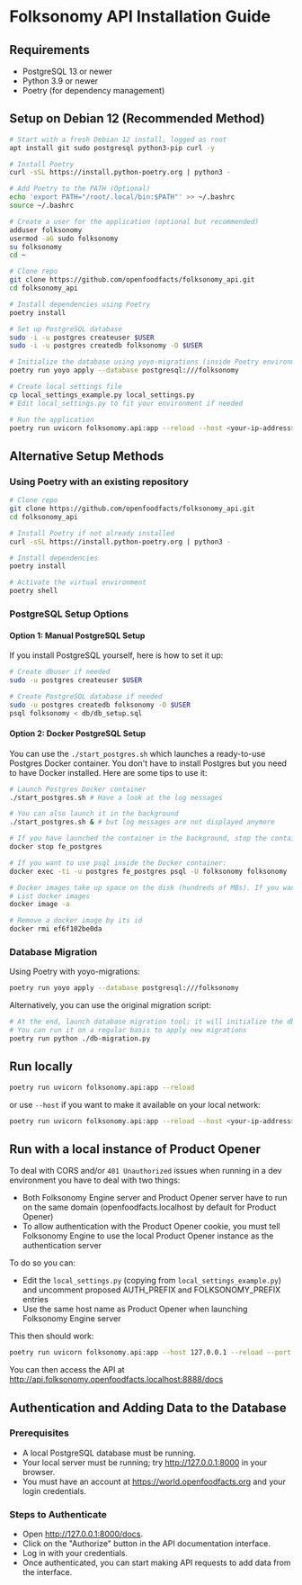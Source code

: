 # Folksonomy API Installation Guide

## Requirements

- PostgreSQL 13 or newer
- Python 3.9 or newer
- Poetry (for dependency management)

## Setup on Debian 12 (Recommended Method)

```bash
# Start with a fresh Debian 12 install, logged as root
apt install git sudo postgresql python3-pip curl -y

# Install Poetry
curl -sSL https://install.python-poetry.org | python3 -

# Add Poetry to the PATH (Optional)
echo 'export PATH="/root/.local/bin:$PATH"' >> ~/.bashrc
source ~/.bashrc

# Create a user for the application (optional but recommended)
adduser folksonomy
usermod -aG sudo folksonomy
su folksonomy
cd ~

# Clone repo
git clone https://github.com/openfoodfacts/folksonomy_api.git
cd folksonomy_api

# Install dependencies using Poetry
poetry install

# Set up PostgreSQL database
sudo -i -u postgres createuser $USER
sudo -i -u postgres createdb folksonomy -O $USER

# Initialize the database using yoyo-migrations (inside Poetry environment)
poetry run yoyo apply --database postgresql:///folksonomy

# Create local settings file
cp local_settings_example.py local_settings.py
# Edit local_settings.py to fit your environment if needed

# Run the application
poetry run uvicorn folksonomy.api:app --reload --host <your-ip-address>
```

## Alternative Setup Methods

### Using Poetry with an existing repository

```bash
# Clone repo
git clone https://github.com/openfoodfacts/folksonomy_api.git
cd folksonomy_api

# Install Poetry if not already installed
curl -sSL https://install.python-poetry.org | python3 -

# Install dependencies
poetry install

# Activate the virtual environment
poetry shell
```

### PostgreSQL Setup Options

#### Option 1: Manual PostgreSQL Setup
If you install PostgreSQL yourself, here is how to set it up:

```bash
# Create dbuser if needed
sudo -u postgres createuser $USER

# Create PostgreSQL database if needed
sudo -u postgres createdb folksonomy -O $USER
psql folksonomy < db/db_setup.sql
```

#### Option 2: Docker PostgreSQL Setup
You can use the `./start_postgres.sh` which launches a ready-to-use Postgres Docker container. You don't have to install Postgres but you need to have Docker installed. Here are some tips to use it:

```bash
# Launch Postgres Docker container
./start_postgres.sh # Have a look at the log messages

# You can also launch it in the background
./start_postgres.sh & # but log messages are not displayed anymore

# If you have launched the container in the background, stop the container like this:
docker stop fe_postgres

# If you want to use psql inside the Docker container:
docker exec -ti -u postgres fe_postgres psql -U folksonomy folksonomy

# Docker images take up space on the disk (hundreds of MBs). If you want to remove them at the end:
# List docker images
docker image -a

# Remove a docker image by its id
docker rmi ef6f102be0da
```

### Database Migration

Using Poetry with yoyo-migrations:

```bash
poetry run yoyo apply --database postgresql:///folksonomy
```

Alternatively, you can use the original migration script:

```bash
# At the end, launch database migration tool; it will initialize the db and/or update the database if there are migrations to apply
# You can run it on a regular basis to apply new migrations
poetry run python ./db-migration.py
```

## Run locally

```bash
poetry run uvicorn folksonomy.api:app --reload
```

or use `--host` if you want to make it available on your local network:

```bash
poetry run uvicorn folksonomy.api:app --reload --host <your-ip-address>
```

## Run with a local instance of Product Opener

To deal with CORS and/or `401 Unauthorized` issues when running in a dev environment you have to deal with two things:

* Both Folksonomy Engine server and Product Opener server have to run on the same domain (openfoodfacts.localhost by default for Product Opener)
* To allow authentication with the Product Opener cookie, you must tell Folksonomy Engine to use the local Product Opener instance as the authentication server

To do so you can:
* Edit the `local_settings.py` (copying from `local_settings_example.py`) and uncomment proposed AUTH_PREFIX and FOLKSONOMY_PREFIX entries
* Use the same host name as Product Opener when launching Folksonomy Engine server

This then should work:

```bash
poetry run uvicorn folksonomy.api:app --host 127.0.0.1 --reload --port 8888
```

You can then access the API at http://api.folksonomy.openfoodfacts.localhost:8888/docs

## Authentication and Adding Data to the Database

### Prerequisites

- A local PostgreSQL database must be running.
- Your local server must be running; try http://127.0.0.1:8000 in your browser.
- You must have an account at https://world.openfoodfacts.org and your login credentials.

### Steps to Authenticate

- Open http://127.0.0.1:8000/docs.
- Click on the "Authorize" button in the API documentation interface.
- Log in with your credentials.
- Once authenticated, you can start making API requests to add data from the interface.

